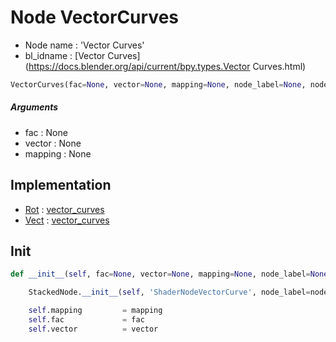 # Node VectorCurves

- Node name : 'Vector Curves'
- bl_idname : [Vector Curves](https://docs.blender.org/api/current/bpy.types.Vector Curves.html)


``` python
VectorCurves(fac=None, vector=None, mapping=None, node_label=None, node_color=None)
```
##### Arguments

- fac : None
- vector : None
- mapping : None

## Implementation

- [Rot](/docs/GeoNodes/Rot.md) : [vector_curves](/docs/GeoNodes/Rot.md#vector_curves)
- [Vect](/docs/GeoNodes/Vect.md) : [vector_curves](/docs/GeoNodes/Vect.md#vector_curves)

## Init

``` python
def __init__(self, fac=None, vector=None, mapping=None, node_label=None, node_color=None):

    StackedNode.__init__(self, 'ShaderNodeVectorCurve', node_label=node_label, node_color=node_color)

    self.mapping         = mapping
    self.fac             = fac
    self.vector          = vector
```
